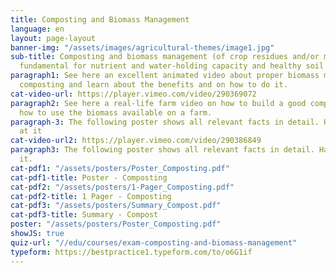 ```yaml
---
title: Composting and Biomass Management
language: en
layout: page-layout
banner-img: "/assets/images/agricultural-themes/image1.jpg"
sub-title: Composting and biomass management (of crop residues and/or manure) are
  fundamental for nutrient and water-holding capacity and healthy soil life.
paragraph1: See here an excellent animated video about proper biomass management and
  composting and learn about the benefits and on how to do it.
cat-video-url: https://player.vimeo.com/video/290369072
paragraph2: See here a real-life farm video on how to build a good compost pile and
  how to use the biomass available on a farm.
paragraph-3: The following poster shows all relevant facts in detail. Have a look
  at it
cat-video-url2: https://player.vimeo.com/video/290386849
paragraph3: The following poster shows all relevant facts in detail. Have a look at
  it.
cat-pdf1: "/assets/posters/Poster_Composting.pdf"
cat-pdf1-title: Poster - Composting
cat-pdf2: "/assets/posters/1-Pager_Composting.pdf"
cat-pdf2-title: 1 Pager - Composting
cat-pdf3: "/assets/posters/Summary_Compost.pdf"
cat-pdf3-title: Summary - Compost
poster: "/assets/posters/Poster_Composting.pdf"
showJS: true
quiz-url: "//edu/courses/exam-composting-and-biomass-management"
typeform: https://bestpractice1.typeform.com/to/o6G1if
---
```


